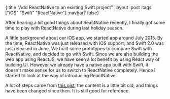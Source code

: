 {:title "Add ReactNative to an existing Swift project"
 :layout :post
 :tags ["iOS" "Swift" "ReactNative"]
 :navbar? false}

After hearing a lot good things about ReactNative recently, I finally got some time to play with ReactNative during last holiday season.

A little background about our iOS app, we started app around July 2015. By the time, ReactNative was just released with iOS support, and Swift 2.0 was just released in June. We built some prototypes to compare Swift with ReactNative, and decided to go with Swift. Since we are also building the web app using ReactJS, we have seen a lot benefit by using React way of building UI. However we already have a native app built with Swift, it doesn't make sense for us to switch to ReactNative completely. Hence I started to look at the way of introducing ReactNative.

A lot of steps came from [this gist](https://gist.github.com/boopathi/27d21956fefcb5b168fe), the content is a little bit old, and things have been changed since then. It is still good for reference.



